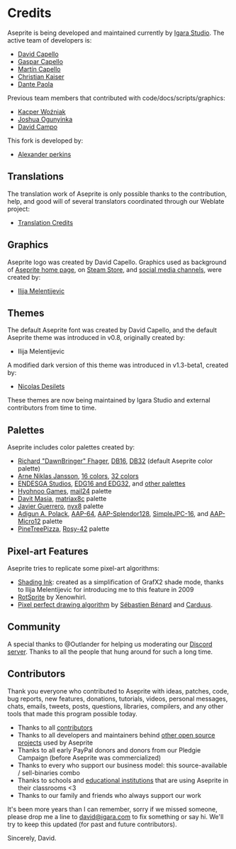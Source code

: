 # Credits

Aseprite is being developed and maintained currently by [Igara Studio](https://igara.com/).
The active team of developers is:

* [David Capello](https://github.com/dacap)
* [Gaspar Capello](https://github.com/Gsparoken)
* [Martín Capello](https://github.com/martincapello)
* [Christian Kaiser](https://github.com/ckaiser)
* [Dante Paola](https://github.com/Liebranca)

Previous team members that contributed with code/docs/scripts/graphics:

* [Kacper Woźniak](https://github.com/thkwznk)
* [Joshua Ogunyinka](https://github.com/iamOgunyinka)
* [David Campo](https://github.com/dncampo)

This fork is developed by:
* [Alexander perkins](https://github.com/Ghostboo124/)

## Translations

The translation work of Aseprite is only possible thanks to the
contribution, help, and good will of several translators coordinated
through our Weblate project:

* [Translation Credits](strings/README.md)

## Graphics

Aseprite logo was created by David Capello. Graphics used as background
of [Aseprite home page](https://www.aseprite.org),
on [Steam Store](https://store.steampowered.com/app/431730/Aseprite/),
and [social media channels](https://bsky.app/profile/aseprite.org),
were created by:

* [Ilija Melentijevic](https://ilkke.net/)

## Themes

The default Aseprite font was created by David Capello, and the
default Aseprite theme was introduced in v0.8, originally created by:

* Ilija Melentijevic

A modified dark version of this theme was introduced in v1.3-beta1, created by:

* [Nicolas Desilets](https://twitter.com/MapleGecko)

These themes are now being maintained by Igara Studio and external
contributors from time to time.

## Palettes

Aseprite includes color palettes created by:

* [Richard "DawnBringer" Fhager](http://pixeljoint.com/p/23821.htm), [DB16](http://pixeljoint.com/forum/forum_posts.asp?TID=12795), [DB32](http://pixeljoint.com/forum/forum_posts.asp?TID=16247) (default Aseprite color palette)
* [Arne Niklas Jansson](http://androidarts.com/), [16 colors](http://androidarts.com/palette/16pal.htm), [32 colors](http://wayofthepixel.net/index.php?topic=15824.msg144494)
* [ENDESGA Studios](https://twitter.com/ENDESGA), [EDG16 and EDG32](https://forums.tigsource.com/index.php?topic=46126.msg1279124#msg1279124), and [other palettes](https://twitter.com/ENDESGA/status/865812366931353600)
* [Hyohnoo Games](https://twitter.com/Hyohnoo), [mail24](https://twitter.com/Hyohnoo/status/797472587974639616) palette
* [Davit Masia](https://twitter.com/DavitMasia), [matriax8c](https://twitter.com/DavitMasia/status/834862452164612096) palette
* [Javier Guerrero](https://twitter.com/Xavier_Gd), [nyx8](https://twitter.com/Xavier_Gd/status/868519467864686594) palette
* [Adigun A. Polack](https://twitter.com/adigunpolack), [AAP-64](http://pixeljoint.com/pixelart/119466.htm), [AAP-Splendor128](http://pixeljoint.com/pixelart/120714.htm), [SimpleJPC-16](http://pixeljoint.com/pixelart/119844.htm), and [AAP-Micro12](http://pixeljoint.com/pixelart/121151.htm) palette
* [PineTreePizza](https://twitter.com/PineTreePizza), [Rosy-42](https://twitter.com/PineTreePizza/status/1006536191955623938) palette

## Pixel-art Features

Aseprite tries to replicate some pixel-art algorithms:

* [Shading Ink](https://aseprite.org/docs/shading/): created as a simplification of GrafX2 shade mode, thanks to Ilija Melentijevic for introducing me to this feature in 2009
* [RotSprite](http://forums.sonicretro.org/index.php?showtopic=8848&st=15&p=159754&#entry159754) by Xenowhirl.
* [Pixel perfect drawing algorithm](https://deepnight.net/blog/tools/pixel-perfect-drawing/)
  by [Sébastien Bénard](https://twitter.com/deepnightfr) and
  [Carduus](https://twitter.com/CarduusHimself/status/420554200737935361).

## Community

A special thanks to @Outlander for helping us moderating our [Discord server](https://discord.gg/Yb2CeX8).
Thanks to all the people that hung around for such a long time.

## Contributors

Thank you everyone who contributed to Aseprite with ideas, patches,
code, bug reports, new features, donations, tutorials, videos,
personal messages, chats, emails, tweets, posts, questions, libraries,
compilers, and any other tools that made this program possible today.

* Thanks to all [contributors](https://github.com/aseprite/aseprite/graphs/contributors)
* Thanks to all developers and maintainers behind [other open source projects](docs/LICENSES.md) used by Aseprite
* Thanks to all early PayPal donors and donors from our Pledgie Campaign (before Aseprite was commercialized)
* Thanks to every who support our business model: this source-available / sell-binaries combo
* Thanks to schools and [educational institutions](https://aseprite.org/educational)
  that are using Aseprite in their classrooms <3
* Thanks to our family and friends who always support our work

It's been more years than I can remember, sorry if we missed someone,
please drop me a line to [david@igara.com](mailto:david@igara.com) to
fix something or say hi. We'll try to keep this updated (for past and
future contributors).

Sincerely, David.
